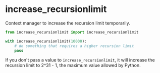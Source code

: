 
# increase_recursionlimit

Context manager to increase the recursion limit temporarily.

```python
from increase_recursionlimit import increase_recursionlimit

with increase_recursionlimit(10000):
    # do something that requires a higher recursion limit
    pass
```

If you don't pass a value to `increase_recursionlimit`, it will increase the recursion limit to 2^31 - 1,
the maximum value allowed by Python.
